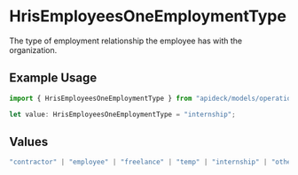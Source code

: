 # HrisEmployeesOneEmploymentType

The type of employment relationship the employee has with the organization.

## Example Usage

```typescript
import { HrisEmployeesOneEmploymentType } from "apideck/models/operations";

let value: HrisEmployeesOneEmploymentType = "internship";
```

## Values

```typescript
"contractor" | "employee" | "freelance" | "temp" | "internship" | "other"
```